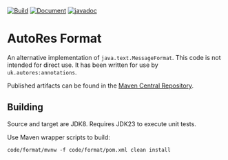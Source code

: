 [![Build](https://github.com/autores-uk/format/actions/workflows/ci.yaml/badge.svg)](https://github.com/autores-uk/format/actions/workflows/ci.yaml)
[![Document](https://github.com/autores-uk/format/actions/workflows/docs.yaml/badge.svg)](https://github.com/autores-uk/format/actions/workflows/docs.yaml)
[![javadoc](https://javadoc.io/badge2/uk.autores/format/javadoc.svg)](https://javadoc.io/doc/uk.autores/format)

# AutoRes Format

An alternative implementation of `java.text.MessageFormat`.
This code is not intended for direct use.
It has been written for use by `uk.autores:annotations`.

Published artifacts can be found in the
[Maven Central Repository](https://central.sonatype.com/artifact/uk.autores/format).

## Building

Source and target are JDK8.
Requires JDK23 to execute unit tests.

Use Maven wrapper scripts to build:

```shell
code/format/mvnw -f code/format/pom.xml clean install
```

